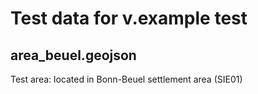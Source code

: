 # Test data for v.example test
## area_beuel.geojson
Test area: located in Bonn-Beuel settlement area (SIE01)
